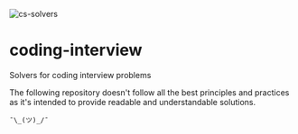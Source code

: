 ![cs-solvers](https://github.com/itdranik/coding-interview/workflows/cs-solvers/badge.svg)

# coding-interview
Solvers for coding interview problems

The following repository doesn't follow all the best principles and practices as it's intended to
provide readable and understandable solutions.

`¯\_(ツ)_/¯`

